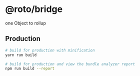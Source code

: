 # @roto/bridge

one Object to rollup

## Production

``` bash
# build for production with minification
yarn run build

# build for production and view the bundle analyzer report
npm run build --report
```
